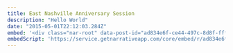```yaml
---
title: East Nashville Anniversary Session
description: "Hello World"
date: "2015-05-01T22:12:03.284Z"
embed: '<div class="nar-root" data-post-id="ad834e6f-ce44-497c-8d8f-fff88bfb803c" style="p {text-align:center;opacity: 0.0;animation: nara 0s ease-in 2s forwards;}@keyframes nara {to {opacity: 1.0;}}" ><img style="width:100%;" src="https://content1.getnarrativeapp.com/static/ad834e6f-ce44-497c-8d8f-fff88bfb803c/featured.jpg"><noscript><p>Your Narrative blog will appear here, click preview to see it live.<br>For any issues click <a href="https://help.narrative.so/i/j">here</a></p></noscript></div>'
embedScript: 'https://service.getnarrativeapp.com/core/embed/r/ad834e6f-ce44-497c-8d8f-fff88bfb803c.js'
---
```

